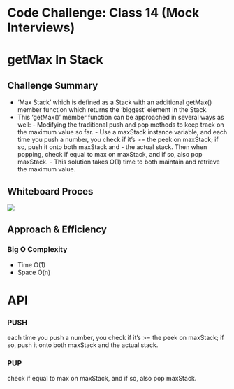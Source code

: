 # Code Challenge: Class 14 (Mock Interviews)
# getMax In Stack
## Challenge Summary
 - ‘Max Stack’ which is defined as a Stack with an additional getMax() member function which returns the ‘biggest’ element in the Stack.
-  This ‘getMax()’ member function can be approached in several ways as well:
         - Modifying the traditional push and pop methods to keep track on the maximum value so far.
         - Use a maxStack instance variable, and each time you push a number, you check if it’s >= the peek on maxStack; if so, push it onto both maxStack and            - the actual stack. Then when popping, check if equal to max on maxStack, and if so, also pop maxStack.
         - This solution takes O(1) time to both maintain and retrieve the maximum value.
 
 ## Whiteboard Proces
 
 ![](../../img/GetMax.png)


## Approach & Efficiency 
### Big O Complexity
- Time O(1)
- Space O(n)

# API
### PUSH
each time you push a number, you check if it’s >= the peek on maxStack; if so, push it onto both maxStack and the actual stack.
### PUP
 check if equal to max on maxStack, and if so, also pop maxStack.
